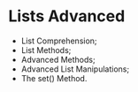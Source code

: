 # Lists Advanced

* List Comprehension;
* List Methods;
* Advanced Methods;
* Advanced List Manipulations;
* The set() Method.